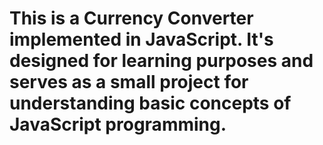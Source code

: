 # This is a Currency Converter implemented in JavaScript. It's designed for learning purposes and serves as a small project for understanding basic concepts of JavaScript programming.

